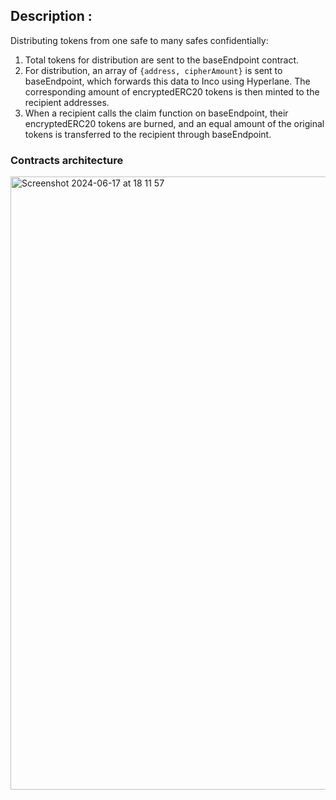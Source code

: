## Description :
Distributing tokens from one safe to many safes confidentially:
1. Total tokens for distribution are sent to the baseEndpoint contract.
2. For distribution, an array of `{address, cipherAmount}` is sent to baseEndpoint, which forwards this data to Inco using Hyperlane. The corresponding amount of encryptedERC20 tokens is then minted to the recipient addresses.
3. When a recipient calls the claim function on baseEndpoint, their encryptedERC20 tokens are burned, and an equal amount of the original tokens is transferred to the recipient through baseEndpoint.

### Contracts architecture
<img width="981" alt="Screenshot 2024-06-17 at 18 11 57" src="https://github.com/0xprinc/confidential-safe/assets/82727098/c76dc4d8-3007-49f7-93cf-35569fc05e71">
